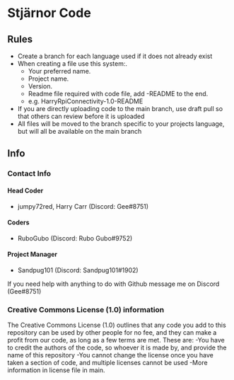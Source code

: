 # Stjärnor Code

## Rules

- Create a branch for each language used if it does not already exist
- When creating a file use this system:.
  - Your preferred name.
  - Project name.
  - Version.
  - Readme file required with code file, add -README to the end.
  - e.g. HarryRpiConnectivity-1.0-README
- If you are directly uploading code to the main branch, use draft pull so that others can review before it is uploaded
- All files will be moved to the branch specific to your projects language, but will all be available on the main branch

## Info

### Contact Info

#### **Head Coder** 

- jumpy72red, Harry Carr (Discord: Gee#8751)

#### **Coders**

- RuboGubo (Discord: Rubo Gubo#9752)

#### **Project Manager**

- Sandpug101 (Discord: Sandpug101#1902)

If you need help with anything to do with Github message me on Discord (Gee#8751)

### Creative Commons License (1.0) information

The Creative Commons License (1.0) outlines that any code you add to this repository can be used by other people for no fee, and they can make a profit from our code,
as long as a few terms are met. These are:
 -You have to credit the authors of the code, so whoever it is made by, and provide the name of this repository
 -You cannot change the license once you have taken a section of code, and multiple licenses cannot be used
 -More information in license file in main.
